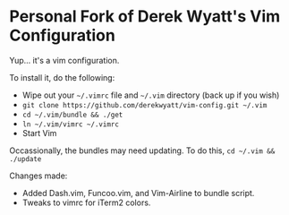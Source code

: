 # Personal Fork of Derek Wyatt's Vim Configuration

Yup... it's a vim configuration.

To install it, do the following:

* Wipe out your `~/.vimrc` file and `~/.vim` directory (back up if you wish)
* `git clone https://github.com/derekwyatt/vim-config.git ~/.vim`
* `cd ~/.vim/bundle && ./get`
* `ln ~/.vim/vimrc ~/.vimrc`
* Start Vim

Occassionally, the bundles may need updating.  To do this, `cd ~/.vim && ./update`

Changes made:

* Added Dash.vim, Funcoo.vim, and Vim-Airline to bundle script.
* Tweaks to vimrc for iTerm2 colors.
